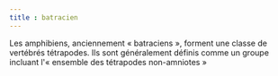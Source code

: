 ```yaml
---
title : batracien
---
```


Les amphibiens, anciennement « batraciens », forment une classe de vertébrés tétrapodes. Ils sont généralement définis comme un groupe incluant l'« ensemble des tétrapodes non-amniotes »